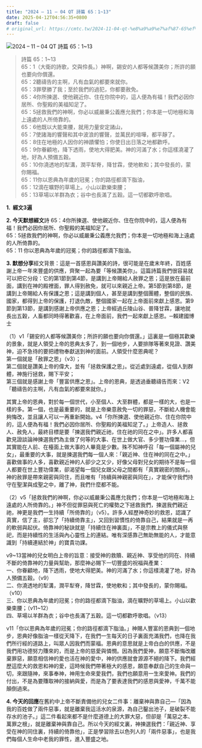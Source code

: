 ```yaml
---
title: "2024 – 11 – 04 QT 詩篇 65：1~13"
date: 2025-04-12T04:56:35+0800
draft: false
# original_url: https://cmtc.tw/2024-11-04-qt-%e8%a9%a9%e7%af%87-65%ef%bc%9a113
---
```


![2024 – 11 – 04 QT 詩篇 65：1\~13](/images/qt.jpg  "2024 – 11 – 04 QT 詩篇 65：1\~13")

> 詩篇 65：1\~13  
> 65：1（大衛的詩歌，交與伶長。）神啊，錫安的人都等候讚美你；所許的願也要向你償還。  
> 65：2聽禱告的主啊，凡有血氣的都要來就你。  
> 65：3罪孽勝了我；至於我們的過犯，你都要赦免。  
> 65：4你所揀選、使他親近你、住在你院中的，這人便為有福！我們必因你居所、你聖殿的美福知足了。  
> 65：5拯救我們的神啊，你必以威嚴秉公義應允我們；你本是一切地極和海上遠處的人所倚靠的。  
> 65：6他既以大能束腰，就用力量安定諸山，  
> 65：7使諸海的響聲和其中波浪的響聲，並萬民的喧嘩，都平靜了。  
> 65：8住在地極的人因你的神蹟懼怕；你使日出日落之地都歡呼。  
> 65：9你眷顧地，降下透雨，使地大得肥美。神的河滿了水；你這樣澆灌了地，好為人預備五穀。  
> 65：10你澆透地的犁溝，潤平犁脊，降甘霖，使地軟和；其中發長的，蒙你賜福。  
> 65：11你以恩典為年歲的冠冕；你的路徑都滴下脂油，  
> 65：12滴在曠野的草場上。小山以歡樂束腰；  
> 65：13草場以羊群為衣；谷中也長滿了五穀。這一切都歡呼歌唱。

**1.  經文3遍**

**2. 今天默想經文**詩 65：4你所揀選、使他親近你、住在你院中的，這人便為有福！我們必因你居所、你聖殿的美福知足了。  
65：5拯救我們的神啊，你必以威嚴秉公義應允我們；你本是一切地極和海上遠處的人所倚靠的。  
65：11 你以恩典為年歲的冠冕；你的路徑都滴下脂油。

**3. 默想分享**經文背景：這是一首感恩與讚美的詩，很可能是在歲末年終，百姓感謝上帝一年來豐盛的供應，齊聚一起為要「等候讚美你」。這篇詩篇我們很容易就可以把它分段：它的第1節到第4節，是講到上帝賜給人赦罪之恩；這是放在最前面，講到在神的殿裡面，罪人得到赦免，就可以來親近上帝。第5節到第8節，是講到上帝賜給人有保護之恩；這是講到個人，甚至是講到整個團體，整個的民族、國家，都得到上帝的保護，打退仇敵，整個國家一起在上帝面前來獻上感恩。第9節到第13節，是講到感謝上帝供應之恩；上帝經過丘陵山谷、普降甘霖，讓地就長出五穀，人畜都同時得著歡喜，在上帝面前，我們一起來獻上感恩。─賴建國博士

（1）v1「錫安的人都等候讚美你；所許的願也要向你償還。」這裏是一個極其歡樂的景象，就是人領受上帝的恩典太多了，到一個地步，人要排隊等著來見證、讚美神，迫不急待的要把禮物奉獻送到神的面前。人領受什麼恩典呢？  
第一個就是「赦罪之恩」（v3）；  
第二個就是讚美上帝的偉大，並有「拯救保護之恩」。從近處到遠處，從個人到群體，神施行拯救，賜下平安；  
第三個就是感謝上帝「豐富供應之恩」。上帝的恩典，是透過垂聽禱告而來：V2「聽禱告的主啊，凡有血氣的都要來就你。」

其實上帝的恩典，對於每一個世代，小至個人、大至群體，都是一樣的大，也是一樣的多。第一個，也是最重要的，就是上帝樂意赦免一切的罪惡，不斷給人機會能夠悔改，並且讓人可以一再重新開始。v4「你所揀選、使他親近你、住在你院中的，這人便為有福！我們必因你居所、你聖殿的美福知足了。」上帝造人、拯救人、赦免人，最終目標是要「揀選我們親近祂，住在祂的同在之中」。許多人都喜歡見證談論神揀選我們為主做了何等的大事、在世上做大官、多少豐功偉業…，但其實能在人前、在檯面上做大事的人畢竟是少數。殊不知神呼召「每一個屬神的兒女」，最重要的大事，就是揀選我們每一個人來：「親近神、住在神的同在之中。」喜歡做事的人多，喜歡親近神的人卻少之又少，好像父母對兒女的期待不是每一個人都要在世上豐功偉業，卻渴望每一個兒女跟父母之間都有「真實親密的關係」。神的赦罪是帶來親密與同住，而且唯有「持續與神親密與同在」，才能保守我們持守在聖潔與成聖之中，離了神，我們什麼都不能。

（2）v5「拯救我們的神啊，你必以威嚴秉公義應允我們；你本是一切地極和海上遠處的人所倚靠的。」神不但從罪惡與死亡的權勢之下拯救我們，揀選我們親近祂，神更是我們一生持續「所倚靠的」（v5）。許多人經歷神奇妙的救恩，認識了真實，信了主，卻忘了「持續倚靠主」，又回到習慣性的倚靠自己，結果就是一再的軟弱與起伏。倚靠神的秘訣就是「持續住在神裏面」，不是宗教上的儀式與祭祀，而是持續性的生活與內心靈性上的連結。唯有深感靠己無助無能的人，才能意識到「持續連結於神」的寶貴功課。

v9\~13當神的兒女明白上帝的旨意：接受神的救贖、親近神、享受他的同在、持續不斷的倚靠神的力量與幫助，那麼神必賜下一切豐盛的祝福與產業：  
一、你眷顧地，降下透雨，使地大得肥美。神的河滿了水；你這樣澆灌了地，好為人預備五穀。（v9）  
二、你澆透地的犁溝，潤平犁脊，降甘霖，使地軟和；其中發長的，蒙你賜福。（v10）  
三、你以恩典為年歲的冠冕；你的路徑都滴下脂油，滴在曠野的草場上。小山以歡樂束腰；（v11\~12）  
四、草場以羊群為衣；谷中也長滿了五穀。這一切都歡呼歌唱。（v13）

v11「你以恩典為年歲的冠冕；你的路徑都滴下脂油。」神賜人豐富的恩典到一個地步，恩典好像脂油一樣從天降下，在我們一生每天的日子裏面充滿我們，也降在我們所行經的道路上，叫眾人因我們而蒙福。恩典的意思就是上帝白白的供應，不是我們用功德努力賺來的，而是上帝的慈愛與憐憫。因為我們愛神，願意不斷悔改離棄罪惡，願意相信神的愛也活在神的愛中，神的供應就會源源不絕的降下。我們經歷這麼大的救恩和神的愛，這時候我們帶著極大的感恩，願意奉獻自己的生命與一切，來跟隨神，來事奉神，神用生命來愛我們，我們也願意用一生來愛神。我們的付出，不是為要賺取神的接納與愛，而是為了要表達我們的感恩與愛神，千萬不能顛倒過來。

**4. 今天的回應**在舊約中上帝不斷責備他的兒女二件事：離棄神與靠自己—「因為我的百姓做了兩件惡事，就是離棄我這活水的泉源，為自己鑿出池子，是破裂不能存水的池子。」這二件看起來都不是什麼道德上的大罪大惡，但卻是「萬惡之本、萬罪之根」，就是離棄神與靠自己。所以今天的經文裏，神揀選我們：「親近神、享受在神的同住裏，持續的倚靠他」，正是學習除去以色列人的「兩件惡事」，也是我們每個人生命中老我的罪性，進入豐盛之地。